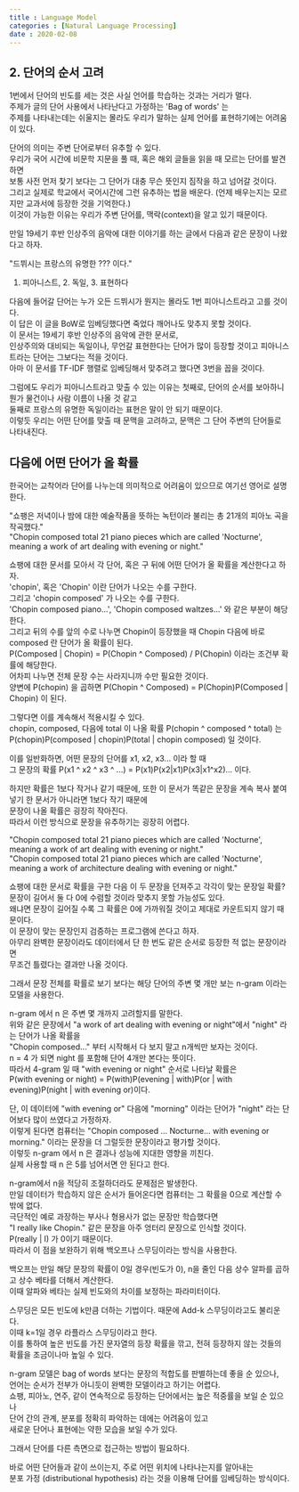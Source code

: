 ```yaml
---
title : Language Model
categories : [Natural Language Processing]
date : 2020-02-08
---
```


## 2. 단어의 순서 고려

1번에서 단어의 빈도를 세는 것은 사실 언어를 학습하는 것과는 거리가 멀다.  
주제가 글의 단어 사용에서 나타난다고 가정하는 'Bag of words' 는  
주제를 나타내는데는 쉬울지는 몰라도 우리가 말하는 실제 언어를 표현하기에는 어려움이 있다.  

단어의 의미는 주변 단어로부터 유추할 수 있다.  
우리가 국어 시간에 비문학 지문을 풀 때, 혹은 해외 글들을 읽을 때 모르는 단어를 발견하면  
보통 사전 먼저 찾기 보다는 그 단어가 대충 무슨 뜻인지 짐작을 하고 넘어갈 것이다.  
그리고 실제로 학교에서 국어시간에 그런 유추하는 법을 배운다. (언제 배우는지는 모르지만 교과서에 등장한 것을 기억한다.)  
이것이 가능한 이유는 우리가 주변 단어를, 맥락(context)을 알고 있기 때문이다.  

만일 19세기 후반 인상주의 음악에 대한 이야기를 하는 글에서 다음과 같은 문장이 나왔다고 하자.  

"드뷔시는 프랑스의 유명한 ??? 이다."  
1. 피아니스트, 2. 독일, 3. 표현하다  

다음에 들어갈 단어는 누가 오든 드뷔시가 뭔지는 몰라도 1번 피아니스트라고 고를 것이다.  
이 답은 이 글을 BoW로 임베딩했다면 죽었다 깨어나도 맞추지 못할 것이다.  
이 문서는 19세기 후반 인상주의 음악에 관한 문서로,  
인상주의와 대비되는 독일이나, 무언갈 표현한다는 단어가 많이 등장할 것이고 피아니스트라는 단어는 그보다는 적을 것이다.  
아마 이 문서를 TF-IDF 행렬로 임베딩해서 맞추려고 했다면 3번을 꼽을 것이다.  

그럼에도 우리가 피아니스트라고 맞출 수 있는 이유는 첫째로, 단어의 순서를 보아하니 뭔가 물건이나 사람 이름이 나올 것 같고  
둘째로 프랑스의 유명한 독일이라는 표현은 말이 안 되기 때문이다.  
이렇듯 우리는 어떤 단어를 맞출 때 문맥을 고려하고, 문맥은 그 단어 주변의 단어들로 나타내진다.  

## 다음에 어떤 단어가 올 확률

한국어는 교착어라 단어를 나누는데 의미적으로 어려움이 있으므로 여기선 영어로 설명한다.  

"쇼팽은 저녁이나 밤에 대한 예술작품을 뜻하는 녹턴이라 불리는 총 21개의 피아노 곡을 작곡했다."  
"Chopin composed total 21 piano pieces which are called 'Nocturne', meaning a work of art dealing with evening or night."  

쇼팽에 대한 문서를 모아서 각 단어, 혹은 구 뒤에 어떤 단어가 올 확률을 계산한다고 하자.  
'chopin', 혹은 'Chopin' 이란 단어가 나오는 수를 구한다.  
그리고 'chopin composed' 가 나오는 수를 구한다.  
'Chopin composed piano...', 'Chopin composed waltzes...' 와 같은 부분이 해당한다.  
그리고 뒤의 수를 앞의 수로 나누면 Chopin이 등장했을 때 Chopin 다음에 바로 composed 란 단어가 올 확률이 된다.  
P(Composed | Chopin) = P(Chopin ^ Composed) / P(Chopin)   이라는 조건부 확률에 해당한다.  
어차피 나누면 전체 문장 수는 사라지니까 수만 필요한 것이다.  
양변에 P(chopin) 을 곱하면 P(Chopin ^ Composed) = P(Chopin)P(Composed | Chopin) 이 된다.   

그렇다면 이를 계속해서 적용시킬 수 있다.  
chopin, composed, 다음에 total 이 나올 확률 P(chopin ^ composed ^ total) 는  
P(chopin)P(composed | chopin)P(total | chopin composed) 일 것이다.  

이를 일반화하면, 어떤 문장의 단어를 x1, x2, x3... 이라 할 때  
그 문장의 확률 P(x1 ^ x2 ^ x3 ^ ...) = P(x1)P(x2|x1)P(x3|x1^x2)... 이다.  

하지만 확률은 1보다 작거나 같기 때문에, 또한 이 문서가 똑같은 문장을 계속 복사 붙여넣기 한 문서가 아니라면 1보다 작기 때문에  
문장이 나올 확률은 굉장히 작아진다.  
따라서 이런 방식으로 문장을 유추하기는 굉장히 어렵다.  

"Chopin composed total 21 piano pieces which are called 'Nocturne', meaning a work of art dealing with evening or night."  
"Chopin composed total 21 piano pieces which are called 'Nocturne', meaning a work of architecture dealing with evening or night."  

쇼팽에 대한 문서로 확률을 구한 다음 이 두 문장을 던져주고 각각이 맞는 문장일 확률?  
문장이 길어서 둘 다 0에 수렴할 것이라 맞추지 못할 가능성도 있다.  
왜냐면 문장이 길어질 수록 그 확률은 0에 가까워질 것이고 제대로 카운트되지 않기 때문이다.  
이 문장이 맞는 문장인지 검증하는 프로그램에 쓴다고 하자.  
아무리 완벽한 문장이라도 데이터에서 단 한 번도 같은 순서로 등장한 적 없는 문장이라면  
무조건 틀렸다는 결과만 나올 것이다.  

그래서 문장 전체를 확률로 보기 보다는 해당 단어의 주변 몇 개만 보는 n-gram 이라는 모델을 사용한다.  

n-gram 에서 n 은 주변 몇 개까지 고려할지를 말한다.  
위와 같은 문장에서 "a work of art dealing with evening or night"에서 "night" 라는 단어가 나올 확률을  
"Chopin composed..." 부터 시작해서 다 보지 말고 n개씩만 보자는 것이다.  
n = 4 가 되면 night 를 포함해 단어 4개만 본다는 뜻이다.  
따라서 4-gram 일 때 "with evening or night" 순서로 나타날 확률은  
P(with evening or night) = P(with)P(evening | with)P(or | with evening)P(night | with evening or)이다.  

단, 이 데이터에 "with evening or" 다음에 "morning" 이라는 단어가 "night" 라는 단어보다 많이 쓰였다고 가정하자.  
이렇게 된다면 컴퓨터는 "Chopin composed ... Nocturne... with evening or morning." 이라는 문장을 더 그럴듯한 문장이라고 평가할 것이다.  
이렇듯 n-gram 에서 n 은 결과나 성능에 지대한 영향을 끼친다.  
실제 사용할 때 n 은 5를 넘어서면 안 된다고 한다.  

n-gram에서 n을 적당히 조절하더라도 문제점은 발생한다.  
만일 데이터가 학습하지 않은 순서가 들어온다면 컴퓨터는 그 확률을 0으로 계산할 수 밖에 없다.  
극단적인 예로 과장하는 부사나 형용사가 없는 문장만 학습했다면  
"I really like Chopin." 같은 문장을 아주 엉터리 문장으로 인식할 것이다.  
P(really | I) 가 0이기 때문이다.  
따라서 이 점을 보완하기 위해 백오프나 스무딩이라는 방식을 사용한다.  

백오프는 만일 해당 문장의 확률이 0일 경우(빈도가 0), n을 줄인 다음 상수 알파를 곱하고 상수 베타를 더해서 계산한다.  
이때 알파와 베타는 실제 빈도와의 차이를 보정하는 파라미터이다.  

스무딩은 모든 빈도에 k만큼 더하는 기법이다. 때문에 Add-k 스무딩이라고도 불리운다.  
이때 k=1일 경우 라플라스 스무딩이라고 한다.  
이를 통하여 높은 빈도를 가진 문자열의 등장 확률을 깎고, 전혀 등장하지 않는 것들의 확률을 조금이나마 높일 수 있다.  

n-gram 모델은 bag of words 보다는 문장의 적합도를 판별하는데 좋을 순 있으나,  
언어는 순서가 전부가 아니듯이 완벽한 모델이라고 하기는 어렵다.  
쇼팽, 피아노, 연주, 같이 연속적으로 등장하는 단어에서는 높은 적중률을 보일 순 있으나  
단어 간의 관계, 분포를 정확히 파악하는 데에는 어려움이 있고  
새로운 단어나 표현에는 약한 모습을 보일 수가 있다.  

그래서 단어를 다른 측면으로 접근하는 방법이 필요하다.  

바로 어떤 단어들과 같이 쓰이는지, 주로 어떤 위치에 나타나는지를 알아내는  
분포 가정 (distributional hypothesis) 라는 것을 이용해 단어를 임베딩하는 방식이다.  
